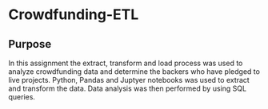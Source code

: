 # Crowdfunding-ETL

## Purpose 
In this assignment the extract, transform and load process was used to analyze crowdfunding data and determine the backers who have pledged to live projects. Python, Pandas and Juptyer notebooks was used to extract and transform the data. Data analysis was then performed by using SQL queries. 
